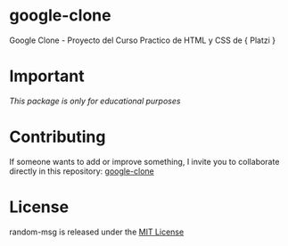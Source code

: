 # google-clone
Google Clone - Proyecto del Curso Practico de HTML y CSS de { Platzi }

# Important
*This package is only for educational purposes*


# Contributing
If someone wants to add or improve something, I invite you to collaborate directly in this repository: [google-clone](https://github.com/varkoms/google-clone)

# License
random-msg is released under the [MIT License](https://opensource.org/licenses/MIT)

